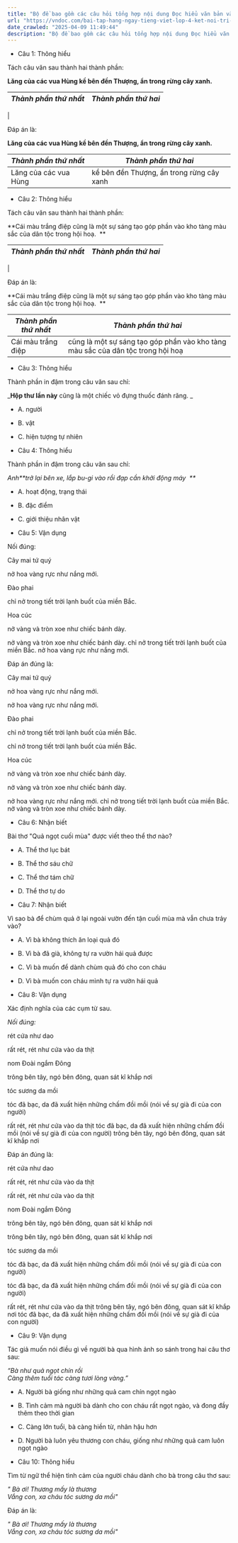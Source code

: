 ```yaml
---
title: "Bộ đề bao gồm các câu hỏi tổng hợp nội dung Đọc hiểu văn bản và Luyện từ và câu được học ở Tuần 20 trong chương trình Tiếng Việt lớp 4 Tập 2 Kết nối tri thức."
url: "https://vndoc.com/bai-tap-hang-ngay-tieng-viet-lop-4-ket-noi-tri-thuc-tuan-20-thu-4-334308"
date_crawled: "2025-04-09 11:49:44"
description: "Bộ đề bao gồm các câu hỏi tổng hợp nội dung Đọc hiểu văn bản và Luyện từ và câu được học ở Tuần 20 trong chương trình Tiếng Việt lớp 4 Tập 2 Kết nối tri thức."
---
```


* Câu 1:  Thông hiểu

Tách câu văn sau thành hai thành phần:

**Lăng của các vua Hùng kề bên đền Thượng, ẩn trong rừng cây xanh.**

_Thành phần thứ nhất_|  _Thành phần thứ hai_  
---|---  
|   
  
Đáp án là:

**Lăng của các vua Hùng kề bên đền Thượng, ẩn trong rừng cây xanh.**

_Thành phần thứ nhất_|  _Thành phần thứ hai_  
---|---  
Lăng của các vua Hùng| kề bên đền Thượng, ẩn trong rừng cây xanh||kề bên đền Thượng, ẩn trong rừng cây xanh.  
  
* Câu 2:  Thông hiểu

Tách câu văn sau thành hai thành phần:

**Cái màu trắng điệp cũng là một sự sáng tạo góp phần vào kho tàng màu sắc của dân tộc trong hội hoạ.  **

_Thành phần thứ nhất_|  _Thành phần thứ hai_  
---|---  
|   
  
Đáp án là:

**Cái màu trắng điệp cũng là một sự sáng tạo góp phần vào kho tàng màu sắc của dân tộc trong hội hoạ.  **

_Thành phần thứ nhất_|  _Thành phần thứ hai_  
---|---  
Cái màu trắng điệp| cũng là một sự sáng tạo góp phần vào kho tàng màu sắc của dân tộc trong hội hoạ||cũng là một sự sáng tạo góp phần vào kho tàng màu sắc của dân tộc trong hội hoạ.  
  
* Câu 3:  Thông hiểu

Thành phần in đậm trong câu văn sau chỉ:

_**Hộp thư lần này** cũng là một chiếc vỏ đựng thuốc đánh răng. _

  * A. người 
  * B. vật 
  * C. hiện tượng tự nhiên 



* Câu 4:  Thông hiểu

Thành phần in đậm trong câu văn sau chỉ:

_Anh**trở lại bên xe, lắp bu-gi vào rồi đạp cần khởi động máy  **_

  * A. hoạt động, trạng thái 
  * B. đặc điểm 
  * C. giới thiệu nhân vật 



* Câu 5:  Vận dụng

Nối đúng:

Cây mai tứ quý 

nở hoa vàng rực như nắng mới. 

Đào phai 

chỉ nở trong tiết trời lạnh buốt của miền Bắc. 

Hoa cúc 

nở vàng và tròn xoe như chiếc bánh dày. 

nở vàng và tròn xoe như chiếc bánh dày.  chỉ nở trong tiết trời lạnh buốt của miền Bắc.  nở hoa vàng rực như nắng mới. 

Đáp án đúng là:

Cây mai tứ quý 

nở hoa vàng rực như nắng mới. 

nở hoa vàng rực như nắng mới. 

Đào phai 

chỉ nở trong tiết trời lạnh buốt của miền Bắc. 

chỉ nở trong tiết trời lạnh buốt của miền Bắc. 

Hoa cúc 

nở vàng và tròn xoe như chiếc bánh dày. 

nở vàng và tròn xoe như chiếc bánh dày. 

nở hoa vàng rực như nắng mới.  chỉ nở trong tiết trời lạnh buốt của miền Bắc.  nở vàng và tròn xoe như chiếc bánh dày. 

* Câu 6:  Nhận biết

Bài thơ "Quả ngọt cuối mùa" được viết theo thể thơ nào?

  * A. Thể thơ lục bát 
  * B. Thể thơ sáu chữ 
  * C. Thể thơ tám chữ 
  * D. Thể thơ tự do 



* Câu 7:  Nhận biết

Vì sao bà để chùm quả ở lại ngoài vườn đến tận cuối mùa mà vẫn chưa trảy vào?

  * A. Vì bà không thích ăn loại quả đó 
  * B. Vì bà đã già, không tự ra vườn hái quả được 
  * C. Vì bà muốn để dành chùm quả đó cho con cháu 
  * D. Vì bà muốn con cháu mình tự ra vườn hái quả 



* Câu 8:  Vận dụng

Xác định nghĩa của các cụm từ sau.

_Nối đúng:_

rét cứa như dao 

rất rét, rét như cứa vào da thịt 

nom Đoài ngắm Đông 

trông bên tây, ngó bên đông, quan sát kĩ khắp nơi 

tóc sương da mồi 

tóc đã bạc, da đã xuất hiện những chấm đồi mồi (nói về sự già đi của con người) 

rất rét, rét như cứa vào da thịt  tóc đã bạc, da đã xuất hiện những chấm đồi mồi (nói về sự già đi của con người)  trông bên tây, ngó bên đông, quan sát kĩ khắp nơi 

Đáp án đúng là:

rét cứa như dao 

rất rét, rét như cứa vào da thịt 

rất rét, rét như cứa vào da thịt 

nom Đoài ngắm Đông 

trông bên tây, ngó bên đông, quan sát kĩ khắp nơi 

trông bên tây, ngó bên đông, quan sát kĩ khắp nơi 

tóc sương da mồi 

tóc đã bạc, da đã xuất hiện những chấm đồi mồi (nói về sự già đi của con người) 

tóc đã bạc, da đã xuất hiện những chấm đồi mồi (nói về sự già đi của con người) 

rất rét, rét như cứa vào da thịt  trông bên tây, ngó bên đông, quan sát kĩ khắp nơi  tóc đã bạc, da đã xuất hiện những chấm đồi mồi (nói về sự già đi của con người) 

* Câu 9:  Vận dụng

Tác giả muốn nói điều gì về người bà qua hình ảnh so sánh trong hai câu thơ sau:

_“Bà như quả ngọt chín rồi_  
 _Càng thêm tuổi tác càng tươi lòng vàng.”_

  * A. Người bà giống như những quả cam chín ngọt ngào 
  * B. Tình cảm mà người bà dành cho con cháu rất ngọt ngào, và đong đầy thêm theo thời gian 
  * C. Càng lớn tuổi, bà càng hiền từ, nhân hậu hơn 
  * D. Người bà luôn yêu thương con cháu, giống như những quả cam luôn ngọt ngào 



* Câu 10:  Thông hiểu

Tìm từ ngữ thể hiện tình cảm của người cháu dành cho bà trong câu thơ sau:

_" Bà ơi! Thương mấy là thương_  
 _Vắng con, xa cháu tóc sương da mồi"_

Đáp án là:

_" Bà ơi! Thương mấy là thương_  
 _Vắng con, xa cháu tóc sương da mồi"_
